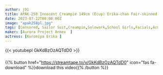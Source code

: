 ```yaml
---
author: j91
title: APAK-258 Innocent Creampie 149cm (Ecup) Erika-chan Fair-skinned Beautiful Big Breasts Crunchy Nipples Demon Fucking Fierce Iki ♂ # Off Paco Daughter And Hotel Cage Erika Kuromiya Horny Climax SEX
date: 2023-07-22T00:00:00Z
image: "apak258pl.jpg"
tags: [Censored, Sailor Suit,Creampie,Solowork,School Girls,Facials,Acme · Orgasm	]
maker: [Aurora Project Annex  ]
actress: [Kuromiya Erika ]
---
```



{{< youtubepl GkKdBzOzAQTdD0 >}}
###

{{% button href="https://streamtape.to/v/GkKdBzOzAQTdD0" icon="fas fa-download" %}}download this video{{% /button %}}
